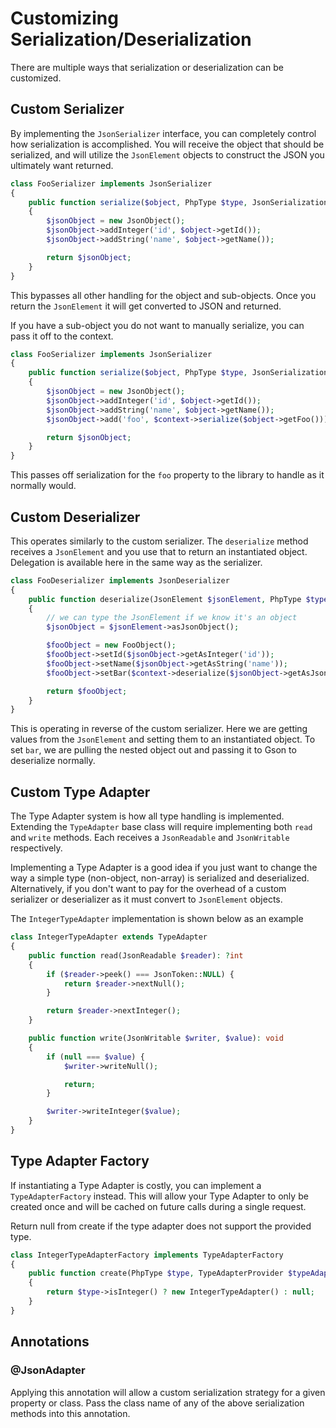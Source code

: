Customizing Serialization/Deserialization
=========================================

There are multiple ways that serialization or deserialization can be
customized.

Custom Serializer
-----------------

By implementing the `JsonSerializer` interface, you can completely
control how serialization is accomplished.  You will receive the
object that should be serialized, and will utilize the `JsonElement`
objects to construct the JSON you ultimately want returned.

```php
class FooSerializer implements JsonSerializer
{
    public function serialize($object, PhpType $type, JsonSerializationContext $context): JsonElement
    {
        $jsonObject = new JsonObject();
        $jsonObject->addInteger('id', $object->getId());
        $jsonObject->addString('name', $object->getName());

        return $jsonObject;
    }
}
```

This bypasses all other handling for the object and sub-objects.  Once
you return the `JsonElement` it will get converted to JSON and returned.

If you have a sub-object you do not want to manually serialize, you can
pass it off to the context.

```php
class FooSerializer implements JsonSerializer
{
    public function serialize($object, PhpType $type, JsonSerializationContext $context): JsonElement
    {
        $jsonObject = new JsonObject();
        $jsonObject->addInteger('id', $object->getId());
        $jsonObject->addString('name', $object->getName());
        $jsonObject->add('foo', $context->serialize($object->getFoo()));

        return $jsonObject;
    }
}
```

This passes off serialization for the `foo` property to the library to
handle as it normally would.

Custom Deserializer
-------------------

This operates similarly to the custom serializer.  The `deserialize`
method receives a `JsonElement` and you use that to return an
instantiated object.  Delegation is available here in the same way
as the serializer.

```php
class FooDeserializer implements JsonDeserializer
{
    public function deserialize(JsonElement $jsonElement, PhpType $type, JsonDeserializationContext $context)
    {
        // we can type the JsonElement if we know it's an object
        $jsonObject = $jsonElement->asJsonObject();

        $fooObject = new FooObject();
        $fooObject->setId($jsonObject->getAsInteger('id'));
        $fooObject->setName($jsonObject->getAsString('name'));
        $fooObject->setBar($context->deserialize($jsonObject->getAsJsonObject('bar'), Bar::class));

        return $fooObject;
    }
}
```

This is operating in reverse of the custom serializer.  Here we are
getting values from the `JsonElement` and setting them to an instantiated
object.  To set `bar`, we are pulling the nested object out and passing
it to Gson to deserialize normally.

Custom Type Adapter
-------------------

The Type Adapter system is how all type handling is implemented.
Extending the `TypeAdapter` base class will require implementing both
`read` and `write` methods.  Each receives a `JsonReadable` and
`JsonWritable` respectively.

Implementing a Type Adapter is a good idea if you just want to change
the way a simple type (non-object, non-array) is serialized and
deserialized.  Alternatively, if you don't want to pay for the overhead
of a custom serializer or deserializer as it must convert to `JsonElement`
objects.

The `IntegerTypeAdapter` implementation is shown below as an example

```php
class IntegerTypeAdapter extends TypeAdapter
{
    public function read(JsonReadable $reader): ?int
    {
        if ($reader->peek() === JsonToken::NULL) {
            return $reader->nextNull();
        }

        return $reader->nextInteger();
    }

    public function write(JsonWritable $writer, $value): void
    {
        if (null === $value) {
            $writer->writeNull();

            return;
        }

        $writer->writeInteger($value);
    }
}
```

Type Adapter Factory
--------------------

If instantiating a Type Adapter is costly, you can implement a
`TypeAdapterFactory` instead.  This will allow your Type Adapter to
only be created once and will be cached on future calls during a
single request.

Return null from create if the type adapter does not support the
provided type.

```php
class IntegerTypeAdapterFactory implements TypeAdapterFactory
{
    public function create(PhpType $type, TypeAdapterProvider $typeAdapterProvider): ?TypeAdapter
    {
        return $type->isInteger() ? new IntegerTypeAdapter() : null;
    }
}
```

Annotations
-----------

### @JsonAdapter

Applying this annotation will allow a custom serialization strategy
for a given property or class.  Pass the class name of any of the above
serialization methods into this annotation.
